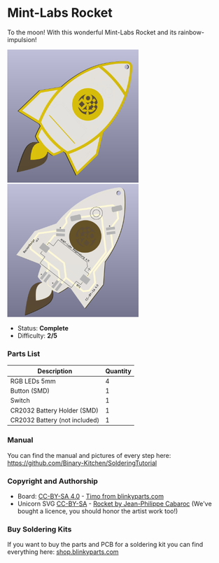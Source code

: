 # Mint-Labs Rocket

To the moon! With this wonderful Mint-Labs Rocket and its rainbow-impulsion!

<img src="images/rocket_front.png" width=300px alt="Rainbow Rocket"> <img src="images/rocket_back.png" width=300px alt="Rainbow Rocket">

- Status: **Complete**
- Difficulty: **2/5**

### Parts List

| Description                   | Quantity |
|-------------------------------|----------|
| RGB LEDs 5mm                  |     4    |
| Button (SMD)                  |     1    |
| Switch			|     1	   |
| CR2032 Battery Holder (SMD)   |     1    |
| CR2032 Battery (not included) |     1    |

### Manual
You can find the manual and pictures of every step here: https://github.com/Binary-Kitchen/SolderingTutorial

### Copyright and Authorship

- Board: [CC-BY-SA 4.0](https://creativecommons.org/licenses/by-sa/4.0/) - [Timo from blinkyparts.com](https://shop.blinkyparts.com)
- Unicorn SVG [CC-BY-SA](https://creativecommons.org/licenses/by-sa/4.0/) - [Rocket by Jean-Philippe Cabaroc](https://thenounproject.com/icon/rocket-7427/) (We've bought a licence, you should honor the artist work too!)

### Buy Soldering Kits
If you want to buy the parts and PCB for a soldering kit you can find everything here: [shop.blinkyparts.com](https://shop.blinkyparts.com/de/Regenbogen-Rakete-Ein-Loetbausatz-nicht-von-dieser-Welt/blink234942)
